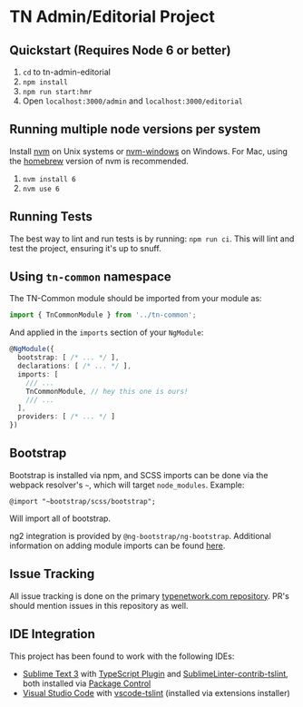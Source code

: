 # TN Admin/Editorial Project

## Quickstart (Requires Node 6 or better)

1. `cd` to tn-admin-editorial
1. `npm install`
1. `npm run start:hmr`
1. Open `localhost:3000/admin` and `localhost:3000/editorial`

## Running multiple node versions per system 

Install [nvm](https://github.com/creationix/nvm) on Unix systems or [nvm-windows](https://github.com/coreybutler/nvm-windows) on Windows. For Mac, using the [homebrew](http://brew.sh/) version of nvm is recommended.

1. `nvm install 6`
1. `nvm use 6`

## Running Tests

The best way to lint and run tests is by running: `npm run ci`. This will lint and test the project, ensuring it's up to snuff.

## Using `tn-common` namespace

The TN-Common module should be imported from your module as:

```TypeScript
import { TnCommonModule } from '../tn-common';
```

And applied in the `imports` section of your `NgModule`:

```typescript
@NgModule({
  bootstrap: [ /* ... */ ],
  declarations: [ /* ... */ ],
  imports: [
    /// ... 
    TnCommonModule, // hey this one is ours!
    /// ... 
  ],
  providers: [ /* ... */ ]
})
```

## Bootstrap

Bootstrap is installed via npm, and SCSS imports can be done via the webpack resolver's `~`, which will target `node_modules`. Example:

`@import "~bootstrap/scss/bootstrap";`

Will import all of bootstrap. 

ng2 integration is provided by `@ng-bootstrap/ng-bootstrap`. Additional information on adding module imports can be found [here](https://ng-bootstrap.github.io/#/getting-started).

## Issue Tracking

All issue tracking is done on the primary [typenetwork.com repository](https://github.com/TypeNetwork/typenetwork.com). PR's should mention issues in this repository as well.

## IDE Integration

This project has been found to work with the following IDEs:

- [Sublime Text 3](https://www.sublimetext.com/3) with [TypeScript Plugin](https://github.com/Microsoft/TypeScript-Sublime-Plugin) and [SublimeLinter-contrib-tslint](https://github.com/lavrton/SublimeLinter-contrib-tslint), both installed via [Package Control](https://packagecontrol.io/installation)
- [Visual Studio Code](https://code.visualstudio.com) with [vscode-tslint](https://github.com/Microsoft/vscode-tslint) (installed via extensions installer)
